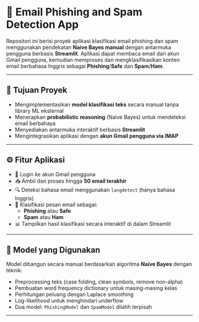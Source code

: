 # 📧 Email Phishing and Spam Detection App

Repositori ini berisi proyek aplikasi klasifikasi email phishing dan spam menggunakan pendekatan **Naive Bayes manual** dengan antarmuka pengguna berbasis **Streamlit**. Aplikasi dapat membaca email dari akun Gmail pengguna, kemudian memproses dan mengklasifikasikan konten email berbahasa Inggris sebagai **Phishing**/**Safe** dan **Spam**/**Ham**.

---

## 🎯 Tujuan Proyek

- Mengimplementasikan **model klasifikasi teks** secara manual tanpa library ML eksternal
- Menerapkan **probabilistic reasoning** (Naive Bayes) untuk mendeteksi email berbahaya
- Menyediakan antarmuka interaktif berbasis **Streamlit**
- Mengintegrasikan aplikasi dengan **akun Gmail pengguna via IMAP**

---

## ⚙️ Fitur Aplikasi

- 🔐 Login ke akun Gmail pengguna
- 📥 Ambil dan proses hingga **50 email terakhir**
- 🔍 Deteksi bahasa email menggunakan `langdetect` (hanya bahasa Inggris)
- 🧠 Klasifikasi pesan email sebagai:
  - **Phishing** atau **Safe**
  - **Spam** atau **Ham**
- 📊 Tampilkan hasil klasifikasi secara interaktif di dalam Streamlit

---

## 🧠 Model yang Digunakan

Model dibangun secara manual berdasarkan algoritma **Naive Bayes** dengan teknik:
- Preprocessing teks (case folding, clean symbols, remove non-alpha)
- Pembuatan word frequency dictionary untuk masing-masing kelas
- Perhitungan peluang dengan Laplace smoothing
- Log-likelihood untuk menghindari underflow
- Dua model: `PhishingModel` dan `SpamModel` dilatih terpisah

---



